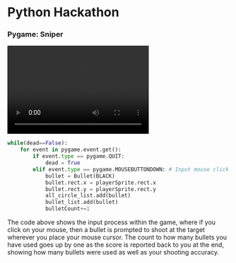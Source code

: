 # Python Hackathon


### Pygame: Sniper

<video src="Python Hackathon.mp4" width="320" height="200" controls preload></video>



```python
while(dead==False):
    for event in pygame.event.get():
        if event.type == pygame.QUIT:
            dead = True
        elif event.type == pygame.MOUSEBUTTONDOWN: # Input mouse click for bullet
            bullet = Bullet(BLACK)
            bullet.rect.x = playerSprite.rect.x
            bullet.rect.y = playerSprite.rect.y
            all_circle_list.add(bullet)
            bullet_list.add(bullet)
            bulletCount+=1
```

The code above shows the input process within the game, where if you click on your mouse, then a bullet is prompted to shoot at the target wherever you place your mouse cursor. The count to how many bullets you have used goes up by one as the score is reported back to you at the end, showing how many bullets were used as well as your shooting accuracy. 

